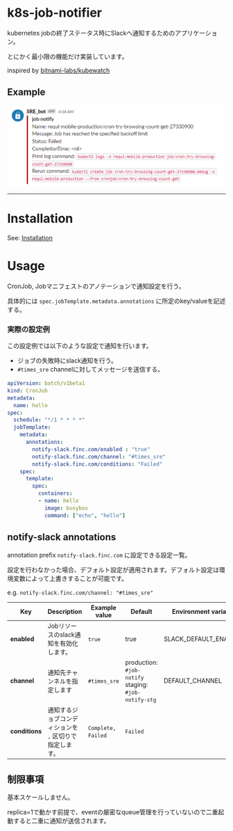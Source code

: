 # k8s-job-notifier

kubernetes jobの終了ステータス時にSlackへ通知するためのアプリケーション。

とにかく最小限の機能だけ実装しています。

inspired by [bitnami-labs/kubewatch](https://github.com/bitnami-labs/kubewatch)


## Example

![notify example](./docs/images/example01.png)

- - -

# Installation

See: [Installation](./docs/setup.md)

# Usage

CronJob, Jobマニフェストのアノテーションで通知設定を行う。

具体的には `spec.jobTemplate.metadata.annotations` に所定のkey/valueを記述する。

### 実際の設定例

この設定例では以下のような設定で通知を行います。

- ジョブの失敗時にslack通知を行う。
- `#times_sre` channelに対してメッセージを送信する。

```example.yaml
apiVersion: batch/v1beta1
kind: CronJob
metadata:
  name: hello
spec:
  schedule: "*/1 * * * *"
  jobTemplate:
    metadata:
      annotations:
        notify-slack.finc.com/enabled : "true"
        notify-slack.finc.com/channel: "#times_sre"
        notify-slack.finc.com/conditions: "Failed"
    spec:
      template:
        spec:
          containers:
          - name: hello
            image: busybox
            command: ["echo", "hello"]
```

## notify-slack annotations

annotation prefix `notify-slack.finc.com` に設定できる設定一覧。

設定を行わなかった場合、デフォルト設定が適用されます。デフォルト設定は環境変数によって上書きすることが可能です。

e.g. `notify-slack.finc.com/channel: "#times_sre"`

| Key | Description | Example value | Default | Environment variable |
| ------------- | ------------- | ------------- | ------------- | ------------- |
| **enabled**| Jobリソースのslack通知を有効化します。 | `true` | true |SLACK_DEFAULT_ENABLED  |
| **channel**| 通知先チャンネルを指定します | `#times_sre` | production: `#job-notify` staging: `#job-notify-stg` | DEFAULT_CHANNEL|
| **conditions**| 通知するジョブコンディションを `,` 区切りで指定します。| `Complete, Failed` | `Failed` ||

## 制限事項

基本スケールしません。

replica=1で動かす前提で、eventの厳密なqueue管理を行っていないので二重起動すると二重に通知が送信されます。

